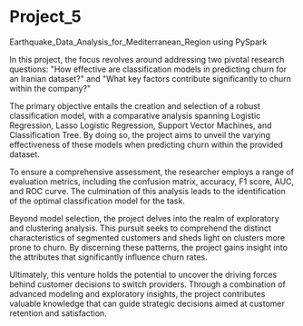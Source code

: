 # Project_5
Earthquake_Data_Analysis_for_Mediterranean_Region using PySpark

In this project, the focus revolves around addressing two pivotal research questions: "How effective are classification models in predicting churn for an Iranian dataset?" and "What key factors contribute significantly to churn within the company?"

The primary objective entails the creation and selection of a robust classification model, with a comparative analysis spanning Logistic Regression, Lasso Logistic Regression, Support Vector Machines, and Classification Tree. By doing so, the project aims to unveil the varying effectiveness of these models when predicting churn within the provided dataset.

To ensure a comprehensive assessment, the researcher employs a range of evaluation metrics, including the confusion matrix, accuracy, F1 score, AUC, and ROC curve. The culmination of this analysis leads to the identification of the optimal classification model for the task.

Beyond model selection, the project delves into the realm of exploratory and clustering analysis. This pursuit seeks to comprehend the distinct characteristics of segmented customers and sheds light on clusters more prone to churn. By discerning these patterns, the project gains insight into the attributes that significantly influence churn rates.

Ultimately, this venture holds the potential to uncover the driving forces behind customer decisions to switch providers. Through a combination of advanced modeling and exploratory insights, the project contributes valuable knowledge that can guide strategic decisions aimed at customer retention and satisfaction.
